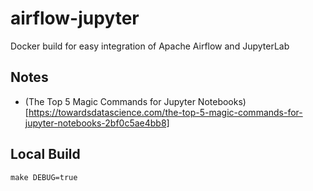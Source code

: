 # airflow-jupyter
Docker build for easy integration of Apache Airflow and JupyterLab

## Notes

* (The Top 5 Magic Commands for Jupyter Notebooks)[https://towardsdatascience.com/the-top-5-magic-commands-for-jupyter-notebooks-2bf0c5ae4bb8]

## Local Build
```
make DEBUG=true
```
